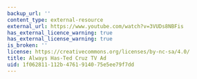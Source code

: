 ```yaml
---
backup_url: ''
content_type: external-resource
external_url: https://www.youtube.com/watch?v=3VUDs8NBFis
has_external_licence_warning: true
has_external_license_warning: true
is_broken: ''
license: https://creativecommons.org/licenses/by-nc-sa/4.0/
title: Always Has-Ted Cruz TV Ad
uid: 1f062811-112b-4761-9140-75e5ee79f7dd
---
```

